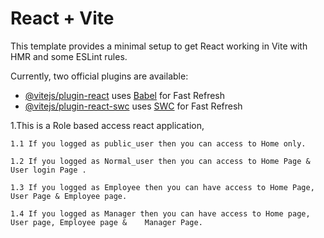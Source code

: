 # React + Vite

This template provides a minimal setup to get React working in Vite with HMR and some ESLint rules.

Currently, two official plugins are available:

- [@vitejs/plugin-react](https://github.com/vitejs/vite-plugin-react/blob/main/packages/plugin-react/README.md) uses [Babel](https://babeljs.io/) for Fast Refresh
- [@vitejs/plugin-react-swc](https://github.com/vitejs/vite-plugin-react-swc) uses [SWC](https://swc.rs/) for Fast Refresh


1.This is a Role based access react application,

    1.1 If you logged as public_user then you can access to Home only.

    1.2 If you logged as Normal_user then you can access to Home Page & User login Page .

    1.3 If you logged as Employee then you can have access to Home Page, User Page & Employee page.

    1.4 If you logged as Manager then you can have access to Home page, User page, Employee page &    Manager Page.
